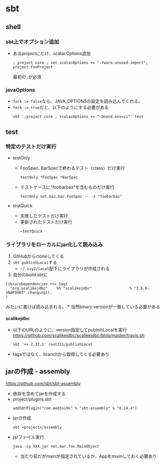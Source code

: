 # sbt

## shell

### sbt上でオプション追加

* あるprojectにだけ、scalacOptions追加
  ```
  ; project core ; set scalacOptions += "-Ywarn-unused-import"; project FooProject
  ```
  最初の`;`が必須

### javaOptions

* `fork := false`なら、JAVA_OPTIONSの設定を読み込んでくれる。
* `fork := true`だと、以下のようにする必要がある
  ```
  sbt ';project core ; scalacOptions += "-Dnend.env=ci"' test
  ```

## test

### 特定のテストだけ実行

* testOnly
    * FooSpec, BarSpecで終わるテスト（class）だけ実行
      ```
      testOnly *FooSpec *BarSpec
      ```
    * テストケースに"foobarbaz"を含むものだけ実行
      ```
      testOnly net.baz.bar.FooSpec -- -z "foobarbaz"
      ```

* testQuick
    * 失敗したテストだけ実行
    * 更新されたテストだけ実行
      ```
      ~testQuick
      ```

### ライブラリをローカルにjar化して読み込み

1. GitHubからcloneしてくる
1. `sbt publishLocal`する
    * `~/.ivy2/local`配下にライブラリが作成される
1. 自分のbuild.sbtに
  ```
  libraryDependencies ++= Seq(
    "org.scalikejdbc"    %% "scalikejdbc"                 % "3.0.0-SNAPSHOT" changing(),
  )
  ```
  みたいに書けば読み込まれる。
    * 当然binary versionが一致している必要がある

#### scalikejdbc

* 以下のURLのように、version指定してpublishLocalを実行  
  https://github.com/scalikejdbc/scalikejdbc/blob/master/travis.sh
  ```
  sbt '++ 2.12.1' root211/publishLocal
  ```
* tagsではなく、branchから取得してくる必要あり

## jarの作成 - assembly

https://github.com/sbt/sbt-assembly

* 依存を含めてjarを作成する
* project/plugins.sbt
  ```
  addSbtPlugin("com.eed3si9n" % "sbt-assembly" % "0.14.4")
  ```
* jarの作成
  ```
  sbt <project>/assembly
  ```
* jarファイル実行
  ```
  java -cp XXX.jar net.bar.foo.MainObject
  ```
    * 当たり前だがmainが指定されているか、Appをmixinしておく必要あり

